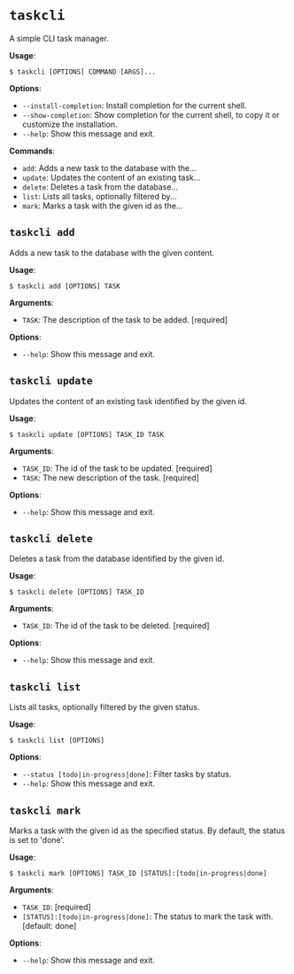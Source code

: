 # `taskcli`

A simple CLI task manager.

**Usage**:

```console
$ taskcli [OPTIONS] COMMAND [ARGS]...
```

**Options**:

* `--install-completion`: Install completion for the current shell.
* `--show-completion`: Show completion for the current shell, to copy it or customize the installation.
* `--help`: Show this message and exit.

**Commands**:

* `add`: Adds a new task to the database with the...
* `update`: Updates the content of an existing task...
* `delete`: Deletes a task from the database...
* `list`: Lists all tasks, optionally filtered by...
* `mark`: Marks a task with the given id as the...

## `taskcli add`

Adds a new task to the database with the given content.

**Usage**:

```console
$ taskcli add [OPTIONS] TASK
```

**Arguments**:

* `TASK`: The description of the task to be added.  [required]

**Options**:

* `--help`: Show this message and exit.

## `taskcli update`

Updates the content of an existing task identified by the given id.

**Usage**:

```console
$ taskcli update [OPTIONS] TASK_ID TASK
```

**Arguments**:

* `TASK_ID`: The id of the task to be updated.  [required]
* `TASK`: The new description of the task.  [required]

**Options**:

* `--help`: Show this message and exit.

## `taskcli delete`

Deletes a task from the database identified by the given id.

**Usage**:

```console
$ taskcli delete [OPTIONS] TASK_ID
```

**Arguments**:

* `TASK_ID`: The id of the task to be deleted.  [required]

**Options**:

* `--help`: Show this message and exit.

## `taskcli list`

Lists all tasks, optionally filtered by the given status.

**Usage**:

```console
$ taskcli list [OPTIONS]
```

**Options**:

* `--status [todo|in-progress|done]`: Filter tasks by status.
* `--help`: Show this message and exit.

## `taskcli mark`

Marks a task with the given id as the specified status. By default, the status is set to &#x27;done&#x27;.

**Usage**:

```console
$ taskcli mark [OPTIONS] TASK_ID [STATUS]:[todo|in-progress|done]
```

**Arguments**:

* `TASK_ID`: [required]
* `[STATUS]:[todo|in-progress|done]`: The status to mark the task with.  [default: done]

**Options**:

* `--help`: Show this message and exit.

